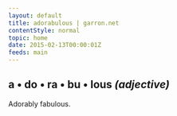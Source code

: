 ```yaml
---
layout: default
title: adorabulous | garron.net
contentStyle: normal
topic: home
date: 2015-02-13T00:00:01Z
feeds: main
---
```


## a • do • ra • bu • lous *(adjective)*

Adorably fabulous.
